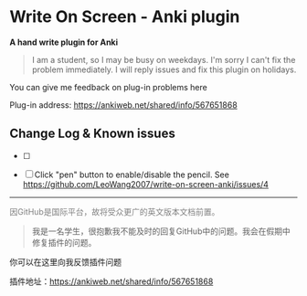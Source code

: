 # Write On Screen - Anki plugin
**A hand write plugin for Anki**



> I am a student, so I may be busy on weekdays. I'm sorry I can't fix the problem immediately. I will reply issues and fix this plugin on holidays. 

You can give me feedback on plug-in problems here

Plug-in address: https://ankiweb.net/shared/info/567651868



## Change Log & Known issues

- [ ] 
- [ ] Click "pen" button to enable/disable the pencil. See https://github.com/LeoWang2007/write-on-screen-anki/issues/4



------



<p style="color:gray ">因GitHub是国际平台，故将受众更广的英文版本文档前置。</p>


> 我是一名学生，很抱歉我不能及时的回复GitHub中的问题。我会在假期中修复插件的问题。

你可以在这里向我反馈插件问题

插件地址：https://ankiweb.net/shared/info/567651868
